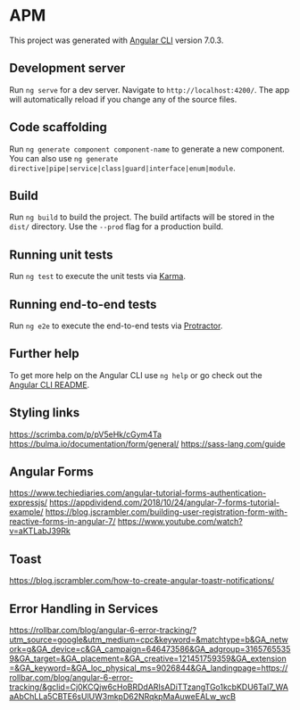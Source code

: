 # APM

This project was generated with [Angular CLI](https://github.com/angular/angular-cli) version 7.0.3.

## Development server

Run `ng serve` for a dev server. Navigate to `http://localhost:4200/`. The app will automatically reload if you change any of the source files.

## Code scaffolding

Run `ng generate component component-name` to generate a new component. You can also use `ng generate directive|pipe|service|class|guard|interface|enum|module`.

## Build

Run `ng build` to build the project. The build artifacts will be stored in the `dist/` directory. Use the `--prod` flag for a production build.

## Running unit tests

Run `ng test` to execute the unit tests via [Karma](https://karma-runner.github.io).

## Running end-to-end tests

Run `ng e2e` to execute the end-to-end tests via [Protractor](http://www.protractortest.org/).

## Further help

To get more help on the Angular CLI use `ng help` or go check out the [Angular CLI README](https://github.com/angular/angular-cli/blob/master/README.md).

## Styling links
https://scrimba.com/p/pV5eHk/cGym4Ta
https://bulma.io/documentation/form/general/
https://sass-lang.com/guide


## Angular Forms
https://www.techiediaries.com/angular-tutorial-forms-authentication-expressjs/
https://appdividend.com/2018/10/24/angular-7-forms-tutorial-example/
https://blog.jscrambler.com/building-user-registration-form-with-reactive-forms-in-angular-7/
https://www.youtube.com/watch?v=aKTLabJ39Rk

## Toast
https://blog.jscrambler.com/how-to-create-angular-toastr-notifications/

## Error Handling in Services
https://rollbar.com/blog/angular-6-error-tracking/?utm_source=google&utm_medium=cpc&keyword=&matchtype=b&GA_network=g&GA_device=c&GA_campaign=646473586&GA_adgroup=31657655359&GA_target=&GA_placement=&GA_creative=121451759359&GA_extension=&GA_keyword=&GA_loc_physical_ms=9026844&GA_landingpage=https://rollbar.com/blog/angular-6-error-tracking/&gclid=Cj0KCQjw6cHoBRDdARIsADiTTzangTGo1kcbKDU6Tal7_WAaAbChLLa5CBTE6sUlUW3mkpD62NRqkpMaAuweEALw_wcB
